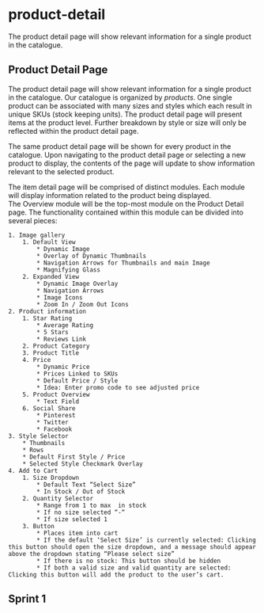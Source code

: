 # product-detail
The product detail page will show relevant information for a single product in the catalogue.

## Product Detail Page
The product detail page will show relevant information for a single product in the catalogue.  Our catalogue is organized by *products*.  One single product can be associated with many sizes and styles which each result in unique SKUs (stock keeping units).  The product detail page will present items at the product level.  Further breakdown by style or size will only be reflected within the product detail page.

The same product detail page will be shown for every product in the catalogue.  Upon navigating to the product detail page or selecting a new product to display, the contents of the page will update to show information relevant to the selected product. 

The item detail page will be comprised of distinct modules.  Each module will display information related to the product being displayed.   
The Overview module will be the top-most module on the Product Detail page.  The functionality contained within this module can be divided into several pieces:

	1. Image gallery 
		1. Default View
			* Dynamic Image
			* Overlay of Dynamic Thumbnails
			* Navigation Arrows for Thumbnails and main Image
			* Magnifying Glass
		2. Expanded View
			* Dynamic Image Overlay
			* Navigation Arrows
			* Image Icons
			* Zoom In / Zoom Out Icons
	2. Product information
		1. Star Rating
			* Average Rating
			* 5 Stars
			* Reviews Link
		2. Product Category
		3. Product Title
		4. Price
			* Dynamic Price
			* Prices Linked to SKUs
			* Default Price / Style
			* Idea: Enter promo code to see adjusted price
		5. Product Overview
			* Text Field
		6. Social Share
			* Pinterest
			* Twitter
			* Facebook
	3. Style Selector
		* Thumbnails
		* Rows
		* Default First Style / Price
		* Selected Style Checkmark Overlay
	4. Add to Cart
		1. Size Dropdown
			* Default Text “Select Size”
			* In Stock / Out of Stock
		2. Quantity Selector
			* Range from 1 to max  in stock
			* If no size selected “-“
			* If size selected 1
		3. Button
			* Places item into cart
			* If the default ‘Select Size’ is currently selected: Clicking this button should open the size dropdown, and a message should appear above the dropdown stating “Please select size”
			* If there is no stock: This button should be hidden
			* If both a valid size and valid quantity are selected: Clicking this button will add the product to the user’s cart.

## Sprint 1
